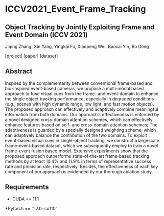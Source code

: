 # ICCV2021_Event_Frame_Tracking

## Object Tracking by Jointly Exploiting Frame and Event Domain (ICCV 2021)

Jiqing Zhang, Xin Yang, Yingkai Fu, Xiaopeng Wei, Baocai Yin, Bo Dong

[[project](https://zhangjiqing.com/publication/object-tracking-by-jointly-exploiting-frame-and-event-domain-iccv-2021/)] [paper] [[dataset](https://zhangjiqing.com/dataset/)]

## Abstract

Inspired by the complementarity between conventional frame-based and bio-inspired event-based cameras, we propose a multi-modal based approach to fuse visual cues from the frame- and event-domain to enhance the single object tracking performance, especially in degraded conditions (e.g., scenes with high dynamic range, low light, and fast motion objects). The proposed approach can effectively and adaptively combine meaningful information from both domains. Our approach’s effectiveness is enforced by a novel designed cross-domain attention schemes, which can effectively enhance features based on self- and cross-domain attention schemes; The adaptiveness is guarded by a specially designed weighting scheme, which can adaptively balance the contribution of the two domains. To exploit event-based visual cues in single-object tracking, we construct a largescale frame-event-based dataset, which we subsequently employ to train a novel frame-event fusion based model. Extensive experiments show that the proposed approach outperforms state-of-the-art frame-based tracking methods by at least 10.4% and 11.9% in terms of representative success rate and precision rate, respectively. Besides, the effectiveness of each key component of our approach is evidenced by our thorough ablation study.

## Requirements
* CUDA == 11.1

*Pytorch == '1.7.0+cu110'
